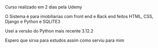 Curso realizado em 2 dias pela Udemy

O Sistema é para imobiliarias com front end e Back end feitos HTML, CSS, Django e Python e SQLITE3

Usei a versão do Python mais recente 3.12.2

Espero que sirva para estudos assim como serviu para mim 

</details>
